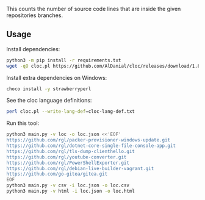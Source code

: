This counts the number of source code lines that are inside the given repositories branches.

## Usage

Install dependencies:

```bash
python3 -m pip install -r requirements.txt
wget -qO cloc.pl https://github.com/AlDanial/cloc/releases/download/1.88/cloc-1.88.pl
```

Install extra dependencies on Windows:

```bash
choco install -y strawberryperl
```

See the cloc language definitions:

```bash
perl cloc.pl --write-lang-def=cloc-lang-def.txt
```

Run this tool:

```bash
python3 main.py -v loc -o loc.json <<'EOF'
https://github.com/rgl/packer-provisioner-windows-update.git
https://github.com/rgl/dotnet-core-single-file-console-app.git
https://github.com/rgl/tls-dump-clienthello.git
https://github.com/rgl/youtube-converter.git
https://github.com/rgl/PowerShellExporter.git
https://github.com/rgl/debian-live-builder-vagrant.git
https://github.com/go-gitea/gitea.git
EOF
python3 main.py -v csv -i loc.json -o loc.csv
python3 main.py -v html -i loc.json -o loc.html
```
